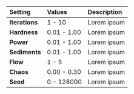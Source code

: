 | Setting        | Values      | Description |
| :------------- | :---------- | :---------- |
| **Iterations** | 1 - 10      | Lorem ipsum |
| **Hardness**   | 0.01 - 1.00 | Lorem ipsum |
| **Power**      | 0.01 - 1.00 | Lorem ipsum |
| **Sediments**  | 0.01 - 1.00 | Lorem ipsum |
| **Flow**       | 1 - 5       | Lorem ipsum |
| **Chaos**      | 0.00 - 0.30 | Lorem ipsum |
| **Seed**       | 0 - 128000  | Lorem ipsum |
